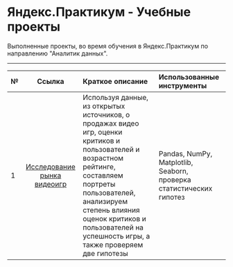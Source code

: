 # Яндекс.Практикум - Учебные проекты
Выполненные проекты, во время обучения в Яндекс.Практикум по направлению "Аналитик данных".

---

| №                   | Ссылка               | Краткое описание                                             |Использованные инструменты |
| :------------------ | :-------------------:|:-------------------------                                 |:------------------------  |
| 1                   |[Исследование рынка видеоигр](https://github.com/Broggo1/yandex-praktikum-projects/tree/main/Исследование%20рынка%20видеоигр)|  Используя данные, из открытых источников, о продажах видео игр, оценки критиков и пользователей и возрастном рейтинге, составляем портреты пользователей, анализируем степень влияния оценок критиков и пользователей на успешность игры, а также проверяем две гипотезы|Pandas, NumPy, Matplotlib, Seaborn,  проверка статистических гипотез 
